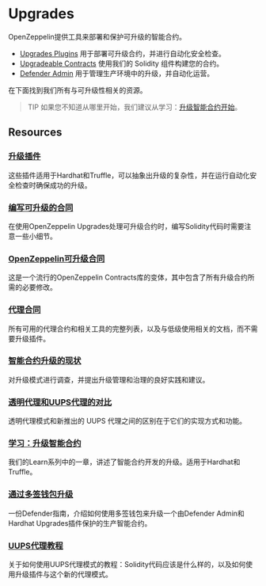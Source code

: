 # Upgrades

OpenZeppelin提供工具来部署和保护可升级的智能合约。

* [Upgrades Plugins](../Upgrades-Plugins/Overview.md) 用于部署可升级合约，并进行自动化安全检查。
* [Upgradeable Contracts](../Contracts/Contracts.4.x/Using-with-Upgrades.md) 使用我们的 Solidity 组件构建您的合约。
* [Defender Admin](../Defender/Components/Admin/Admin.md#升级) 用于管理生产环境中的升级，并自动化运营。

在下面找到我们所有与可升级性相关的资源。

> TIP
如果您不知道从哪里开始，我们建议从学习：[升级智能合约开始](../Learn/Upgrading-smart-contracts/Connecting-to-public-test-networks-truffle.md)。

## Resources

### [升级插件](../Upgrades-Plugins/Overview.md)
这些插件适用于Hardhat和Truffle，可以抽象出升级的复杂性，并在运行自动化安全检查时确保成功的升级。

### [编写可升级的合同](../Upgrades-Plugins/Writing-Upgradeable-Contracts.md)
在使用OpenZeppelin Upgrades处理可升级合约时，编写Solidity代码时需要注意一些小细节。

### [OpenZeppelin可升级合同](../Contracts/Contracts.4.x/Using-with-Upgrades.md)
这是一个流行的OpenZeppelin Contracts库的变体，其中包含了所有升级合约所需的必要修改。

### [代理合同](../Contracts/Contracts.4.x/API/)
所有可用的代理合约和相关工具的完整列表，以及与低级使用相关的文档，而不需要升级插件。

### [智能合约升级的现状](https://blog.openzeppelin.com/the-state-of-smart-contract-upgrades/)
对升级模式进行调查，并提出升级管理和治理的良好实践和建议。

### [透明代理和UUPS代理的对比](../Contracts/Contracts.4.x/API/Proxy.md#透明代理和uups代理之间的区别)
透明代理模式和新推出的 UUPS 代理之间的区别在于它们的实现方式和功能。

### [学习：升级智能合约](../Learn/Upgrading-smart-contracts/Connecting-to-public-test-networks-truffle.md)
我们的Learn系列中的一章，讲述了智能合约开发的升级。适用于Hardhat和Truffle。

### [通过多签钱包升级](../Defender/Guides/Upgrading-via-a-multisig/Upgrading-via-a-multisig.md)
一份Defender指南，介绍如何使用多签钱包来升级一个由Defender Admin和Hardhat Upgrades插件保护的生产智能合约。

### [UUPS代理教程](https://forum.openzeppelin.com/t/uups-proxies-tutorial-solidity-javascript/7786)
关于如何使用UUPS代理模式的教程：Solidity代码应该是什么样的，以及如何使用升级插件与这个新的代理模式。